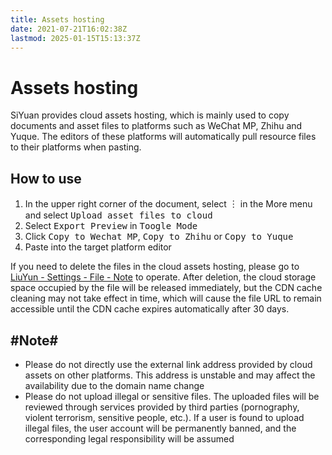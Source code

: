 ```yaml
---
title: Assets hosting
date: 2021-07-21T16:02:38Z
lastmod: 2025-01-15T15:13:37Z
---
```


# Assets hosting

SiYuan provides cloud assets hosting, which is mainly used to copy documents and asset files to platforms such as WeChat MP, Zhihu and Yuque. The editors of these platforms will automatically pull resource files to their platforms when pasting.

## How to use

1. In the upper right corner of the document, select <kbd>︙</kbd>​ in the More menu and select <kbd>Upload asset files to cloud</kbd>​
2. Select <kbd>Export Preview</kbd> in <kbd>Toogle Mode</kbd>
3. Click <kbd>Copy to Wechat MP</kbd>, <kbd>Copy to Zhihu</kbd> or <kbd>Copy to Yuque</kbd>
4. Paste into the target platform editor

If you need to delete the files in the cloud assets hosting, please go to [LiuYun - Settings - File - Note](https://liuyun.io/settings/file?type=3) to operate. After deletion, the cloud storage space occupied by the file will be released immediately, but the CDN cache cleaning may not take effect in time, which will cause the file URL to remain accessible until the CDN cache expires automatically after 30 days.

## #Note#

* Please do not directly use the external link address provided by cloud assets on other platforms. This address is unstable and may affect the availability due to the domain name change
* Please do not upload illegal or sensitive files. The uploaded files will be reviewed through services provided by third parties (pornography, violent terrorism, sensitive people, etc.). If a user is found to upload illegal files, the user account will be permanently banned, and the corresponding legal responsibility will be assumed
